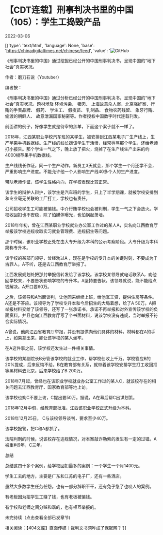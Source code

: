 # 【CDT连载】刑事判决书里的中国（105）：学生工捣毁产品

2022-03-06

[{'type': 'text/html', 'language': None, 'base': 'https://chinadigitaltimes.net/chinese/feed', 'value': '![GitHub](https://chinadigitaltimes.net/chinese/files/2021/09/刑事判决书里的中国-791x1024.jpg)



《刑事判决书里的中国》通过挖掘已经公开的中国刑事判决书，呈现中国的“地下社会”真实状况。 

作者：磨刀石说（Youtuber）



编者按：

《刑事判决书里的中国》通过分析已经公开的中国刑事判决书，呈现中国的“地下社会”真实状况。题材涉及 环境污染、 猪肉、 上海故意杀人案、北京强奸案、行贿的手表品牌、 假药、 学生工、 假疫苗、 乳制品、 食物农药残留、 象牙行贿、 偷渡的朝鲜人、 故意泄漏国家秘密等。作者授权中国数字时代连载刊发。



前面讲的例子，好像学生就是待宰的羔羊，下面这个案子就不一样了。

2018年，江西某职业学校汽车班的某学生，被安排到江西某电子厂生产线上，生产苹果手机数据线。生产线的线长嫌该学生干活慢，经常辱骂那个学生，还给老师打小报告。那个学生一气之下，晚上放了把火，烧掉了在生产线生产出来的约4000根苹果手机数据线。

生产线线长作证，同一个生产动作，新员工3天就会，那个学生一个月还学不会，严重影响生产进度。不能允许他一个人影响生产线40多个人的生产进度。

带队老师作证，该学生性格内向，在学校表现比较正常。

该学生的辩护人辩护，该学生是汽车班的学生，只上了半学期课，就被学校安排到和专业毫无关联的工厂打工，学校也有责任。

公司招收学生工可能被骗钱。中介行贿学校也会被判刑，学生一气之下会放火。学校收回扣也不安稳，除了怕媒体曝光，也怕祸起萧墙。

2018年年初，曾在江西某职业学校就业办公室工作过的某人A，实名向江西教育厅举报该学校违规收取实习就业管理费、违规招生等问题。

那个时候，该职业学校正处在由大专升级为本科的公示考察阶段。大专升级为本科简称专升本。

该学校的某部门领导，曾经劝过A ，现在是学校的专升本的关键时刻，不要成为千古罪人。A不听，还是去江西教育厅举报了。

江西发展规划处把那封举报信转发给了该学校。该学校某领导就电话联系A，劝他回学校来，不要告状影响学校的专升本。A坚持要告状。该领导就说，能不能给点钱解决。A开口要60万。

之后，该领导和A当面谈判，让他回来继续上班，给他涨工资，提供住房等条件。A还是不答应。该领导为了学校专升本和今后招生的大局着想，给了A 50万。A把举报材料交给了该领导，还写了一张承诺书，承诺不再举报和对外宣传该学校的负面资料，并且也向江西教育厅写了个书面材料，说该学校没有违规，当时举报不符合实际情况。

A曾说，他向江西省教育厅举报，并没有提供向他们具体的材料，材料都在A的手上，如果拿出来，能让该学校的某人坐牢。

在A这件事之前，该学校还发生过一件相关事情。

该学校的某副院长B分管该学校的就业工作，帮学校创收上千万。学校答应B的20%提成，后来反悔不给。B在教育部有关系，就带着该学校安排学生打工收回扣等黑材料去北京，后来学校给了B 200万。

2018年7月起，曾经也在该职业学校就业办公室工作过的某人C，就该校存在的相关问题去江西教育厅、国家教育部等地上访。

该学校也劝C不要上访，C提出要50万。据说，A在幕后帮C出谋划策。

2018年12月中旬，经教育部批准，江西该职业学校正式升级为本科。

2018年12月25日， C与该校领导谈判，要求至少40万。

该学校报警，把C和A都抓了。

法院判刑的时候，说该校存在违规情况，对本案敲诈勒索的发生有一定的过错。A被重判9年，C三年。

总结

总结这四十多个案例，给学校回扣最多的案例：一个学生一个月1400元。

学生工去的地方，主要是广东和江苏的电子厂，还有一些酒店。

虽然大多数学生任劳任怨，也有一部分辞职不干，还有兔子急了也咬人的案例。

有老板因为招学生工赚了钱，也有老板被骗钱。

有学校和老师之间分赃和谐的，也有相互举报的。

未完待续（点击查看全部已发章节)

相关阅读：【404文库】直面传媒｜裁判文书网咋成了保密网？'}]